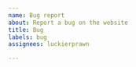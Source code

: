 ```yaml
---
name: Bug report
about: Report a bug on the website
title: Bug
labels: bug
assignees: luckierprawn

---
```




